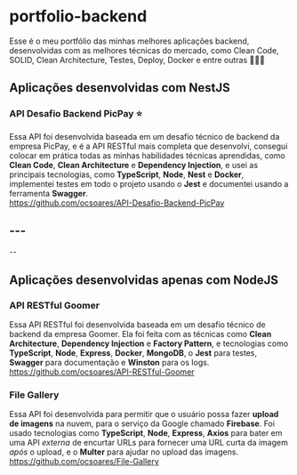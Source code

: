 # portfolio-backend

Esse é o meu portfólio das minhas melhores aplicações backend, desenvolvidas com as melhores técnicas do mercado, como Clean Code, SOLID, Clean Architecture, Testes, Deploy, Docker e entre outras 👨‍💻💼

## Aplicações desenvolvidas com NestJS

### API Desafio Backend PicPay ⭐

Essa API foi desenvolvida baseada em um desafio técnico de backend da empresa PicPay, e é a API RESTful mais completa que desenvolvi, consegui colocar em prática todas as minhas habilidades técnicas aprendidas, como **Clean Code**, **Clean Architecture** e **Dependency Injection**, e usei as principais tecnologias, como **TypeScript**, **Node**, **Nest** e **Docker**, implementei testes em todo o projeto usando o **Jest** e documentei usando a ferramenta **Swagger**.<br>
https://github.com/ocsoares/API-Desafio-Backend-PicPay

## ---

--

## Aplicações desenvolvidas apenas com NodeJS

### API RESTful Goomer

Essa API RESTful foi desenvolvida baseada em um desafio técnico de backend da empresa Goomer. Ela foi feita com as técnicas como **Clean Architecture**, **Dependency Injection** e **Factory Pattern**, e tecnologias como **TypeScript**, **Node**, **Express**, **Docker**, **MongoDB**, o **Jest** para testes, **Swagger** para documentação e **Winston** para os logs.<br>
https://github.com/ocsoares/API-RESTful-Goomer

### File Gallery

Essa API foi desenvolvida para permitir que o usuário possa fazer **upload de imagens** na nuvem, para o serviço da Google chamado **Firebase**. Foi usado tecnologias como **TypeScript**, **Node**, **Express**, **Axios** para bater em uma API _externa_ de encurtar URLs para fornecer uma URL curta da imagem _após_ o upload, e o **Multer** para ajudar no upload das imagens.<br>
https://github.com/ocsoares/File-Gallery
